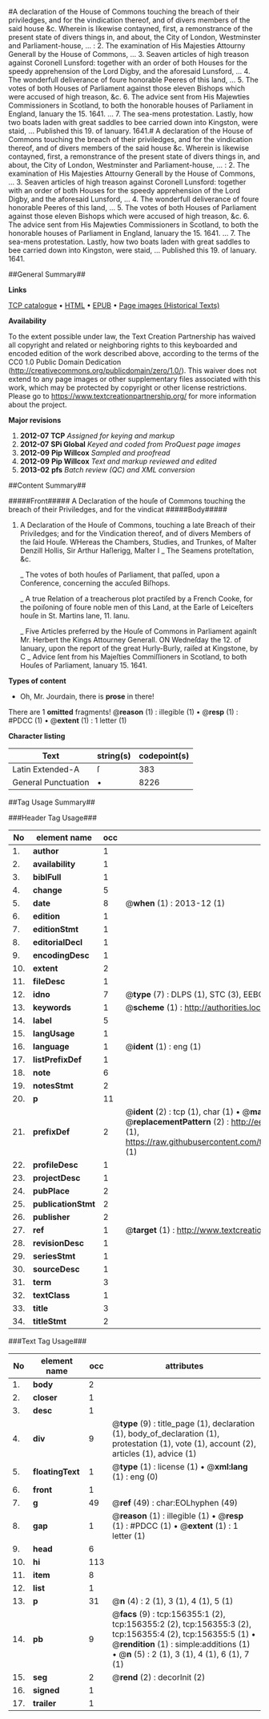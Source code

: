 #A declaration of the House of Commons touching the breach of their priviledges, and for the vindication thereof, and of divers members of the said house &c. Wherein is likewise contayned, first, a remonstrance of the present state of divers things in, and about, the City of London, Westminster and Parliament-house, ... : 2. The examination of His Majesties Attourny Generall by the House of Commons, ... 3. Seaven articles of high treason against Coronell Lunsford: together with an order of both Houses for the speedy apprehension of the Lord Digby, and the aforesaid Lunsford, ... 4. The wonderfull deliverance of foure honorable Peeres of this land, ... 5. The votes of both Houses of Parliament against those eleven Bishops which were accused of high treason, &c. 6. The advice sent from His Majewties Commissioners in Scotland, to both the honorable houses of Parliament in England, Ianuary the 15. 1641. ... 7. The sea-mens protestation. Lastly, how two boats laden with great saddles to bee carried down into Kingston, were staid, ... Published this 19. of Ianuary. 1641.#
A declaration of the House of Commons touching the breach of their priviledges, and for the vindication thereof, and of divers members of the said house &c. Wherein is likewise contayned, first, a remonstrance of the present state of divers things in, and about, the City of London, Westminster and Parliament-house, ... : 2. The examination of His Majesties Attourny Generall by the House of Commons, ... 3. Seaven articles of high treason against Coronell Lunsford: together with an order of both Houses for the speedy apprehension of the Lord Digby, and the aforesaid Lunsford, ... 4. The wonderfull deliverance of foure honorable Peeres of this land, ... 5. The votes of both Houses of Parliament against those eleven Bishops which were accused of high treason, &c. 6. The advice sent from His Majewties Commissioners in Scotland, to both the honorable houses of Parliament in England, Ianuary the 15. 1641. ... 7. The sea-mens protestation. Lastly, how two boats laden with great saddles to bee carried down into Kingston, were staid, ... Published this 19. of Ianuary. 1641.

##General Summary##

**Links**

[TCP catalogue](http://www.ota.ox.ac.uk/tcp/)  • 
[HTML](http://tei.it.ox.ac.uk/tcp/Texts-HTML/free/A83/A83690.html)  • 
[EPUB](http://tei.it.ox.ac.uk/tcp/Texts-EPUB/free/A83/A83690.epub) • 
[Page images (Historical Texts)](https://historicaltexts.jisc.ac.uk/eebo-99871701e)

**Availability**

To the extent possible under law, the Text Creation Partnership has waived all copyright and related or neighboring rights to this keyboarded and encoded edition of the work described above, according to the terms of the CC0 1.0 Public Domain Dedication (http://creativecommons.org/publicdomain/zero/1.0/). This waiver does not extend to any page images or other supplementary files associated with this work, which may be protected by copyright or other license restrictions. Please go to https://www.textcreationpartnership.org/ for more information about the project.

**Major revisions**

1. __2012-07__ __TCP__ *Assigned for keying and markup*
1. __2012-07__ __SPi Global__ *Keyed and coded from ProQuest page images*
1. __2012-09__ __Pip Willcox__ *Sampled and proofread*
1. __2012-09__ __Pip Willcox__ *Text and markup reviewed and edited*
1. __2013-02__ __pfs__ *Batch review (QC) and XML conversion*

##Content Summary##

#####Front#####
A Declaration of the houſe of Commons touching the breach of their Priviledges, and for the vindicat
#####Body#####

1. A Declaration of the Houſe of Commons, touching a late Breach of their Priviledges; and for the Vindication thereof, and of divers Members of the ſaid Houſe.
WHereas the Chambers, Studies, and Trunkes, of Maſter Denzill Hollis, Sir Arthur Haſlerigg, Maſter I
    _ The Seamens proteſtation, &c.

    _ The votes of both houſes of Parliament, that paſſed, upon a Conference, concerning the accuſed Biſhops.

    _ A true Relation of a treacherous plot practiſed by a French Cooke, for the poiſoning of foure noble men of this Land, at the Earle of Leiceſters houſe in St. Martins lane, 11. Ianu.

    _ Five Articles preferred by the Houſe of Commons in Parliament againſt Mr. Herbert the Kings Attourney Generall.
ON Wedneſday the 12. of Ianuary, upon the report of the great Hurly-Burly, raiſed at Kingstone, by C
    _ Advice ſent from his Majeſties Commiſſioners in Scotland, to both Houſes of Parliament, Ianuary 15. 1641.

**Types of content**

  * Oh, Mr. Jourdain, there is **prose** in there!

There are 1 **omitted** fragments! 
 @__reason__ (1) : illegible (1)  •  @__resp__ (1) : #PDCC (1)  •  @__extent__ (1) : 1 letter (1)

**Character listing**


|Text|string(s)|codepoint(s)|
|---|---|---|
|Latin Extended-A|ſ|383|
|General Punctuation|•|8226|

##Tag Usage Summary##

###Header Tag Usage###

|No|element name|occ|attributes|
|---|---|---|---|
|1.|__author__|1||
|2.|__availability__|1||
|3.|__biblFull__|1||
|4.|__change__|5||
|5.|__date__|8| @__when__ (1) : 2013-12 (1)|
|6.|__edition__|1||
|7.|__editionStmt__|1||
|8.|__editorialDecl__|1||
|9.|__encodingDesc__|1||
|10.|__extent__|2||
|11.|__fileDesc__|1||
|12.|__idno__|7| @__type__ (7) : DLPS (1), STC (3), EEBO-CITATION (1), PROQUEST (1), VID (1)|
|13.|__keywords__|1| @__scheme__ (1) : http://authorities.loc.gov/ (1)|
|14.|__label__|5||
|15.|__langUsage__|1||
|16.|__language__|1| @__ident__ (1) : eng (1)|
|17.|__listPrefixDef__|1||
|18.|__note__|6||
|19.|__notesStmt__|2||
|20.|__p__|11||
|21.|__prefixDef__|2| @__ident__ (2) : tcp (1), char (1)  •  @__matchPattern__ (2) : ([0-9\-]+):([0-9IVX]+) (1), (.+) (1)  •  @__replacementPattern__ (2) : http://eebo.chadwyck.com/downloadtiff?vid=$1&page=$2 (1), https://raw.githubusercontent.com/textcreationpartnership/Texts/master/tcpchars.xml#$1 (1)|
|22.|__profileDesc__|1||
|23.|__projectDesc__|1||
|24.|__pubPlace__|2||
|25.|__publicationStmt__|2||
|26.|__publisher__|2||
|27.|__ref__|1| @__target__ (1) : http://www.textcreationpartnership.org/docs/. (1)|
|28.|__revisionDesc__|1||
|29.|__seriesStmt__|1||
|30.|__sourceDesc__|1||
|31.|__term__|3||
|32.|__textClass__|1||
|33.|__title__|3||
|34.|__titleStmt__|2||


###Text Tag Usage###

|No|element name|occ|attributes|
|---|---|---|---|
|1.|__body__|2||
|2.|__closer__|1||
|3.|__desc__|1||
|4.|__div__|9| @__type__ (9) : title_page (1), declaration (1), body_of_declaration (1), protestation (1), vote (1), account (2), articles (1), advice (1)|
|5.|__floatingText__|1| @__type__ (1) : license (1)  •  @__xml:lang__ (1) : eng (0)|
|6.|__front__|1||
|7.|__g__|49| @__ref__ (49) : char:EOLhyphen (49)|
|8.|__gap__|1| @__reason__ (1) : illegible (1)  •  @__resp__ (1) : #PDCC (1)  •  @__extent__ (1) : 1 letter (1)|
|9.|__head__|6||
|10.|__hi__|113||
|11.|__item__|8||
|12.|__list__|1||
|13.|__p__|31| @__n__ (4) : 2 (1), 3 (1), 4 (1), 5 (1)|
|14.|__pb__|9| @__facs__ (9) : tcp:156355:1 (2), tcp:156355:2 (2), tcp:156355:3 (2), tcp:156355:4 (2), tcp:156355:5 (1)  •  @__rendition__ (1) : simple:additions (1)  •  @__n__ (5) : 2 (1), 3 (1), 4 (1), 6 (1), 7 (1)|
|15.|__seg__|2| @__rend__ (2) : decorInit (2)|
|16.|__signed__|1||
|17.|__trailer__|1||
